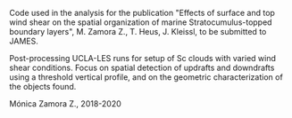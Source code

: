 Code used in the analysis for the publication "Effects of surface and top wind shear on the spatial organization of marine Stratocumulus-topped boundary layers", M. Zamora Z., T. Heus, J. Kleissl, to be submitted to JAMES.

Post-processing UCLA-LES runs for setup of Sc clouds with varied wind shear conditions. Focus on spatial detection of updrafts and downdrafts using a threshold vertical profile, and on the geometric characterization of the objects found.

Mónica Zamora Z., 2018-2020
